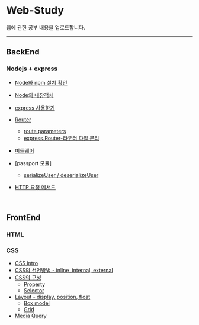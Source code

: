 # Web-Study
웹에 관한 공부 내용을 업로드합니다.

---

## BackEnd

### Nodejs + express

- [Node와 npm 설치 확인](https://github.com/hyesuuou/Web-Study/blob/main/Nodejs-Textbook/Note/nodejs와%20npm%20설치확인.md#nodejs-설치확인)
- [Node의 내장객체](https://github.com/hyesuuou/Web-Study/blob/main/Nodejs-Textbook/Note/node%20내장%20객체.md#node-내장-객체)
- [express 사용하기](https://github.com/hyesuuou/Web-Study/blob/main/Nodejs-Textbook/Note/Express.md#express-익스프레스)
- [Router](https://github.com/hyesuuou/Web-Study/blob/main/Nodejs-Textbook/Note/Router.md#router)
  - [route parameters](https://github.com/hyesuuou/Web-Study/blob/main/Nodejs-Textbook/Note/Router.md#route-parameters)
  - [express.Router-라우터 파일 분리](https://github.com/hyesuuou/Web-Study/blob/main/Nodejs-Textbook/Note/Router.md#expressrouter)
- [미들웨어](https://github.com/hyesuuou/Web-Study/blob/main/Nodejs-Textbook/Note/Express-Middleware.md#미들웨어middleware)
- [passport 모듈]
  - [serializeUser / deserializeUser](https://github.com/hyesuuou/Web-Study/blob/main/Nodejs-Textbook/Note/passport%20module.md#serializeuser--deserializeuser)


- [HTTP 요청 메서드](https://github.com/hyesuuou/Web-Study/blob/main/Nodejs-Textbook/Note/HTTP.md#http-요청-method)


<br>

## FrontEnd

### HTML

### CSS
- [CSS intro](https://github.com/hyesuuou/Web-Study/blob/main/Frontend/CSS/01.%20CSS의%20등장과%20선언방법.md#css의-등장)
- [CSS의 선언방법 - inline, internal, external](https://github.com/hyesuuou/Web-Study/blob/main/Frontend/CSS/01.%20CSS의%20등장과%20선언방법.md#css의-선언-방법)
- [CSS의 구성](https://github.com/hyesuuou/Web-Study/blob/main/Frontend/CSS/CSS의%20구성.md#css의-구성)
  - [Property](https://github.com/hyesuuou/Web-Study/blob/main/Frontend/CSS/CSS의%20구성.md#property-속성)
  - [Selector](https://github.com/hyesuuou/Web-Study/blob/main/Frontend/CSS/CSS의%20구성.md#selector-선택자)
- [Layout - display, position, float](https://github.com/hyesuuou/Web-Study/blob/main/Frontend/CSS/CSS의%20layout방식.md#css의-layout-방식)
  - [Box model](https://github.com/hyesuuou/Web-Study/blob/main/Frontend/CSS/Box%20model.md#box-model)
  - [Grid](https://github.com/hyesuuou/Web-Study/blob/main/Frontend/CSS/Grid.md#grid)
- [Media Query](https://github.com/hyesuuou/Web-Study/blob/main/Frontend/CSS/Media%20query.md#media-query)
